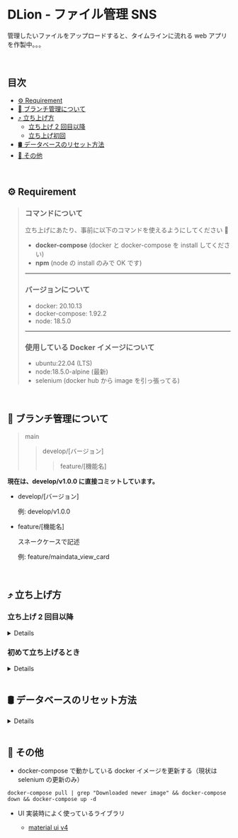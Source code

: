 # DLion - ファイル管理 SNS

管理したいファイルをアップロードすると、タイムラインに流れる web アプリを作製中。。。

<br>

## 目次

- [⚙️ Requirement](https://github.com/hata1225/dlion/edit/main/README.md#%EF%B8%8F-requirement)
- [🌳 ブランチ管理について](https://github.com/hata1225/dlion/edit/main/README.md#-%E3%83%96%E3%83%A9%E3%83%B3%E3%83%81%E7%AE%A1%E7%90%86%E3%81%AB%E3%81%A4%E3%81%84%E3%81%A6)
- [⤴️ 立ち上げ方](https://github.com/hata1225/dlion/edit/main/README.md#%EF%B8%8F-%E7%AB%8B%E3%81%A1%E4%B8%8A%E3%81%92%E6%96%B9)
  - [立ち上げ 2 回目以降](https://github.com/hata1225/dlion/edit/develop/v1.0.0/README.md#%E7%AB%8B%E3%81%A1%E4%B8%8A%E3%81%92-2-%E5%9B%9E%E7%9B%AE%E4%BB%A5%E9%99%8D)
  - [立ち上げ初回](https://github.com/hata1225/dlion/edit/develop/v1.0.0/README.md#%E5%88%9D%E3%82%81%E3%81%A6%E7%AB%8B%E3%81%A1%E4%B8%8A%E3%81%92%E3%82%8B%E3%81%A8%E3%81%8D)
- [🛢 データベースのリセット方法](https://github.com/hata1225/dlion/edit/main/README.md#-%E3%83%87%E3%83%BC%E3%82%BF%E3%83%99%E3%83%BC%E3%82%B9%E3%81%AE%E3%83%AA%E3%82%BB%E3%83%83%E3%83%88%E6%96%B9%E6%B3%95)
- [🍭 その他](https://github.com/hata1225/dlion/edit/main/README.md#-%E3%81%9D%E3%81%AE%E4%BB%96)

<br>

## ⚙️ Requirement

> ### コマンドについて
>
> 立ち上げにあたり、事前に以下のコマンドを使えるようにしてください 🙏
>
> - **docker-compose** (docker と docker-compose を install してください)
> - **npm** (node の install のみで OK です)
>
> ---
>
> ### バージョンについて
>
> - docker: 20.10.13
> - docker-compose: 1.92.2
> - node: 18.5.0
>
> ---
>
> ### 使用している Docker イメージについて
>
> - ubuntu:22.04 (LTS)
> - node:18.5.0-alpine (最新)
> - selenium (docker hub から image を引っ張ってる)

<br>

## 🌳 ブランチ管理について

> main
>
> > develop/[バージョン]
> >
> > > feature/[機能名]

**現在は、develop/v1.0.0 に直接コミットしています。**

- develop/[バージョン]

  例: develop/v1.0.0

- feature/[機能名]

  スネークケースで記述

  例: feature/maindata_view_card

<br>

## ⤴️ 立ち上げ方

### 立ち上げ 2 回目以降

<details>

1.  **立ち上げ**

```
docker-compose up
```

    dlion ディレクトリ直下で実行

2.  **停止**

    ショートカット: cmd + c

</details>

### 初めて立ち上げるとき

<details>

1.  **git clone をする**

```
git clone git@github.com:hata1225/dlion.git
```

2.  **clone してできた、dlion フォルダへ移動する**

```
cd dlion
```

3.  **任意のブランチに切り替える**

```
例: git checkout develop/v1.0.0
```

4.  **.env ファイルを作成する**

```
touch .env
```

5.  **Django 用シークレットキーを、.env ファイルに書き込み**

- 畠中と共同で運営、管理、開発等する場合、シークレットキーは githubAccount: @hata1225 からもらってください。
- 個人でソース(dlion)を使う場合は、シークレットキーを自分で発行し.env ファイルに貼り付けてください。

  1.  `cd django_api && python -c 'from django.core.management.utils import get_random_secret_key; print(get_random_secret_key())' && cd ../`
  2.  出力された文字列をコピー

  **.env ファイル内に、以下を例に記述(xxxxxxx...はコピーした文字列)**

        ```
        SECRET_KEY=xxxxxxxxxxxxxxxxxxxxxxxxxxxxxxxxxxxxxxxxxx
        ```

6.  **yarn install をする**

    dlion ディレクトリ直下でコマンドを叩いてください。

```
yarn install
```

7.  **docker-compose build をする**

    最初は時間がかかるかもしれないです。

    ubuntu を download したり、React で使用するモジュールを download したり色々やってくれます。

```
docker-compose build
```

8.  **docker-compose up**

```
docker-compose up
```

    しばらくした後、ターミナルの一番下の行にこんなのが出力されたら**多分成功**です。\
    `react-app_1 | No issues found.`

9.  **localhost:3000 へ移動する**

    **http://localhost:3000**

10. **停止**

    ショートカット: cmd + c

</details>

<br>

## 🛢 データベースのリセット方法

<details>

1.  **マイグレーションファイルを削除**

```
django_api/migrations
```

2.  **データベース削除**

```
django_api/db.sqlite3
```

3.  **マイグレーションファイルを作製**

```
docker-compose run --rm django_app sh -c "python3 manage.py makemigrations core"
```

    --rm: コンテナ停止後、コンテナを削除

    sh -c: シェルコマンド （bash -c: バッシュコマンド）

4.  **マイグレーションファイルをもとに、データベースへ反映**

```
doker-compose run --rm django_app sh -c "python3 manage.py migrate core"
```

</details>

<br>

## 🍭 その他

- docker-compose で動かしている docker イメージを更新する（現状は selenium の更新のみ）

```
docker-compose pull | grep "Downloaded newer image" && docker-compose down && docker-compose up -d
```

- UI 実装時によく使っているライブラリ

  - [material ui v4](https://v4.mui.com/)
